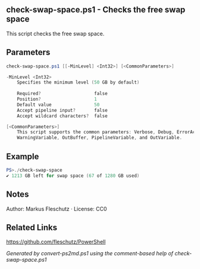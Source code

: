 ## check-swap-space.ps1 - Checks the free swap space

This script checks the free swap space.

## Parameters
```powershell
check-swap-space.ps1 [[-MinLevel] <Int32>] [<CommonParameters>]

-MinLevel <Int32>
    Specifies the minimum level (50 GB by default)
    
    Required?                    false
    Position?                    1
    Default value                50
    Accept pipeline input?       false
    Accept wildcard characters?  false

[<CommonParameters>]
    This script supports the common parameters: Verbose, Debug, ErrorAction, ErrorVariable, WarningAction, 
    WarningVariable, OutBuffer, PipelineVariable, and OutVariable.
```

## Example
```powershell
PS>./check-swap-space
✔️ 1213 GB left for swap space (67 of 1280 GB used)
```

## Notes
Author: Markus Fleschutz · License: CC0

## Related Links
https://github.com/fleschutz/PowerShell

*Generated by convert-ps2md.ps1 using the comment-based help of check-swap-space.ps1*
